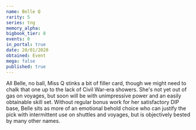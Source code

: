 ```yaml
---
name: Belle Q
rarity: 5
series: tng
memory_alpha:
bigbook_tier: 8
events: 0
in_portal: true
date: 20/01/2020
obtained: Event
mega: false
published: true
---
```


All Belle, no ball, Miss Q stinks a bit of filler card, though we might need to chalk that one up to the lack of Civil War-era showers. She's not yet out of gas on voyages, but soon will be with unimpressive power and an easily obtainable skill set. Without regular bonus work for her satisfactory DIP base, Belle sits as more of an emotional behold choice who can justify the pick with intermittent use on shuttles and voyages, but is objectively bested by many other names.
